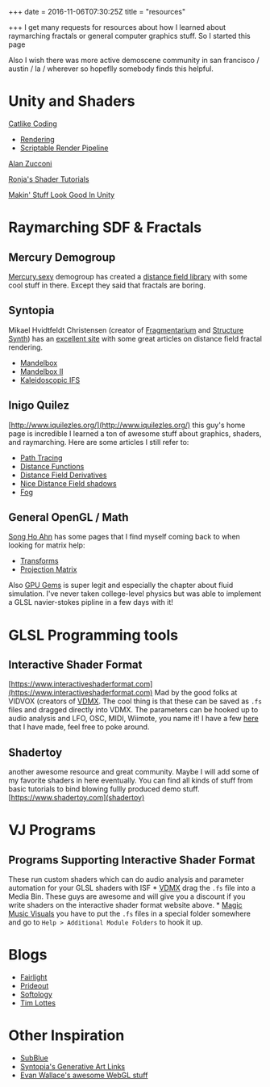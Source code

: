 +++
date = 2016-11-06T07:30:25Z
title = "resources"

+++
I get many requests for resources about how I learned about raymarching fractals or general computer graphics stuff. So I started this page

Also I wish there was more active demoscene community in san francisco / austin / la / wherever so hopeflly somebody finds this helpful.

# Unity and Shaders

[Catlike Coding](https://catlikecoding.com/unity/tutorials/)
* [Rendering](https://catlikecoding.com/unity/tutorials/rendering/)
* [Scriptable Render Pipeline](https://catlikecoding.com/unity/tutorials/scriptable-render-pipeline/)

[Alan Zucconi](https://www.alanzucconi.com/ "View all posts by Alan Zucconi")

[Ronja's Shader Tutorials](https://www.ronja-tutorials.com/)

[Makin' Stuff Look Good In Unity](https://www.youtube.com/channel/UCEklP9iLcpExB8vp_fWQseg)

# Raymarching SDF & Fractals

## Mercury Demogroup

[Mercury.sexy](mercury.sexy) demogroup has created a [distance field library](http://mercury.sexy/hg_sdf/) with some cool stuff in there. Except they said that fractals are boring.

## Syntopia

Mikael Hvidtfeldt Christensen (creator of [Fragmentarium](http://syntopia.github.com/Fragmentarium/) and [Structure Synth](http://structuresynth.sourceforge.net/)) has an [excellent site](http://blog.hvidtfeldts.net/) with some great articles on distance field fractal rendering.

* [Mandelbox](http://blog.hvidtfeldts.net/index.php/2010/04/folding-space-the-mandelbox-fractal/)
* [Mandelbox II](http://blog.hvidtfeldts.net/index.php/2011/11/distance-estimated-3d-fractals-vi-the-mandelbox/)
* [Kaleidoscopic IFS](http://blog.hvidtfeldts.net/index.php/2010/06/folding-space-ii-kaleidoscopic-fractals/)

## Inigo Quilez

[http://www.iquilezles.org/](http://www.iquilezles.org/) this guy's home page is incredible I learned a ton of awesome stuff about graphics, shaders, and raymarching. Here are some articles I still refer to:

* [Path Tracing](http://www.iquilezles.org/www/articles/simplepathtracing/simplepathtracing.htm)
* [Distance Functions](http://iquilezles.org/www/articles/distfunctions/distfunctions.htm)
* [Distance Field Derivatives](http://www.iquilezles.org/www/articles/derivative/derivative.htm)
* [Nice Distance Field shadows](http://www.iquilezles.org/www/articles/rmshadows/rmshadows.htm)
* [Fog](http://www.iquilezles.org/www/articles/fog/fog.htm)

## General OpenGL / Math

[Song Ho Ahn](www.songho.ca) has some pages that I find myself coming back to when looking for matrix help:

* [Transforms](http://www.songho.ca/opengl/gl_transform.html)
* [Projection Matrix](http://www.songho.ca/opengl/gl_projectionmatrix.html)

Also [GPU Gems](https://developer.nvidia.com/gpugems/GPUGems3/gpugems3_pref01.html) is super legit and especially the chapter about fluid simulation. I've never taken college-level physics but was able to implement a GLSL navier-stokes pipline in a few days with it!

# GLSL Programming tools

## Interactive Shader Format

[https://www.interactiveshaderformat.com](https://www.interactiveshaderformat.com)
Mad by the good folks at VIDVOX (creators of [VDMX](http://vidvox.net/). The cool thing is that these can be saved as `.fs` files and dragged directly into VDMX. The parameters can be hooked up to audio analysis and LFO, OSC, MIDI, Wiimote, you name it!
I have a few [here](https://www.interactiveshaderformat.com/u/SHELTRON3030) that I have made, feel free to poke around.

## Shadertoy

another awesome resource and great community. Maybe I will add some of my favorite shaders in here eventually. You can find all kinds of stuff from basic tutorials to bind blowing fullly produced demo stuff.
[https://www.shadertoy.com](shadertoy)

# VJ Programs

## Programs Supporting Interactive Shader Format

These run custom shaders which can do audio analysis and parameter automation for your GLSL shaders with ISF
\* [VDMX](http://vidvox.net/) drag the `.fs` file into a Media Bin. These guys are awesome and will give you a discount if you write shaders on the interactive shader format website above.
\* [Magic Music Visuals](https://magicmusicvisuals.com/) you have to put the `.fs` files in a special folder somewhere and go to `Help > Additional Module Folders` to hook it up.

# Blogs

* [Fairlight](https://directtovideo.wordpress.com/)
* [Prideout](http://prideout.net/blog/)
* [Softology](https://softologyblog.wordpress.com/)
* [Tim Lottes](https://timothylottes.github.io/)

# Other Inspiration

* [SubBlue](http://sub.blue/)
* [Syntopia's Generative Art Links](http://blog.hvidtfeldts.net/index.php/generative-art-links/)
* [Evan Wallace's awesome WebGL stuff](http://madebyevan.com/)